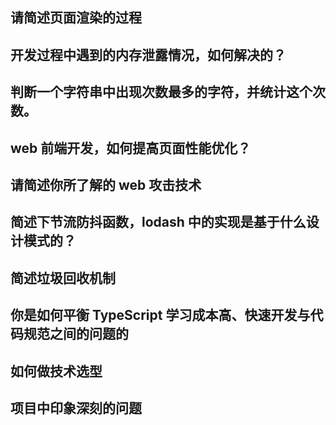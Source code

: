 ## 请简述页面渲染的过程

## 开发过程中遇到的内存泄露情况，如何解决的？

## 判断一个字符串中出现次数最多的字符，并统计这个次数。

## web 前端开发，如何提高页面性能优化？

## 请简述你所了解的 web 攻击技术

## 简述下节流防抖函数，lodash 中的实现是基于什么设计模式的？

## 简述垃圾回收机制

## 你是如何平衡 TypeScript 学习成本高、快速开发与代码规范之间的问题的

## 如何做技术选型

## 项目中印象深刻的问题
